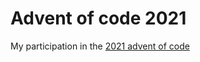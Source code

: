 # Advent of code 2021

My participation in the [2021 advent of code](https://adventofcode.com/2021) 
